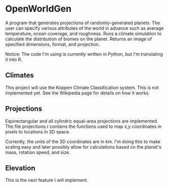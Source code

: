 OpenWorldGen
============

A program that generates projections of randomly-generated planets. The user can specify various attributes of the world in advance such as average temperature, ocean coverage, and roughness. Runs a climate simulation to calculate the distribution of biomes on the planet. Returns an image of specified dimensions, format, and projection.

Notice:
The code I'm using is currently written in Python, but I'm translating it into R.

Climates
--------
This project will use the Koppen Climate Classification system. This is not implemented yet. See the Wikipedia page for details on how it works.

Projections
-----------
Equirectangular and all cylindric equal-area projections are implemented. The file projections.r contains the functions used to map x,y coordinates in pixels to locations in 3D space.

Currently, the units of the 3D coordinates are in km. I'm doing this to make scaling easy and later possibly allow for calculations based on the planet's mass, rotation speed, and size.

Elevation
---------
This is the next feature I will implement.
